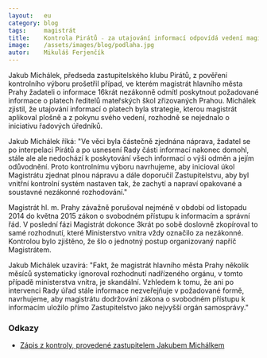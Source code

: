 ```yaml
---
layout:   eu
category: blog
tags:     magistrát
title:    Kontrola Pirátů ₋ za utajování informací odpovídá vedení magistrátu
image:    /assets/images/blog/podlaha.jpg
autor:    Mikuláš Ferjenčík
---
```


Jakub Michálek, předseda zastupitelského klubu Pirátů, z pověření kontrolního výboru prošetřil případ, ve kterém magistrát hlavního města Prahy žadateli o informace 16krát nezákonně odmítl poskytnout požadované informace o platech ředitelů mateřských škol zřizovaných Prahou. Michálek zjistil, že utajování informací o platech byla strategie, kterou magistrát aplikoval plošně a z pokynu svého vedení, rozhodně se nejednalo o iniciativu řadových úředníků. 

Jakub Michálek říká: "Ve věci byla částečně zjednána náprava, žadatel se po interpelaci Pirátů a po usnesení Rady části informací nakonec domohl, stále ale ale nedochází k poskytování všech informací o výši odměn a jejím odůvodnění. Proto kontrolnímu výboru navrhujeme, aby inicioval úkol Magistrátu zjednat plnou nápravu a dále doporučil Zastupitelstvu, aby byl vnitřní kontrolní systém nastaven tak, že zachytí a napraví opakované a soustavné nezákonné rozhodování."

Magistrát hl. m. Prahy závažně porušoval nejméně v období od listopadu 2014 do května 2015 zákon o svobodném přístupu k informacím a správní řád. V poslední fázi Magistrát dokonce 3krát po sobě doslovně zkopíroval to samé rozhodnutí, které Ministerstvo vnitra vždy označilo za nezákonné. Kontrolou bylo zjištěno, že šlo o jednotný postup organizovaný napříč Magistrátem.

Jakub Michálek uzavírá: "Fakt, že magistrát hlavního města Prahy několik měsíců systematicky ignoroval rozhodnutí nadřízeného orgánu, v tomto případě ministerstva vnitra, je skandální. Vzhledem k tomu, že ani po intervenci Rady úřad stále informace nezveřejňuje v požadované formě, navrhujeme, aby magistrátu dodržování zákona o svobodném přístupu k informacím uložilo přímo Zastupitelstvo jako nejvyšší orgán samosprávy." 

### Odkazy

* [Zápis z kontroly, provedené zastupitelem Jakubem Michálkem](https://github.com/pirati-cz/KlubPraha/blob/master/spisy/2015/95-kontrola-infz/7-vysledna-zprava/zapis.pdf)


